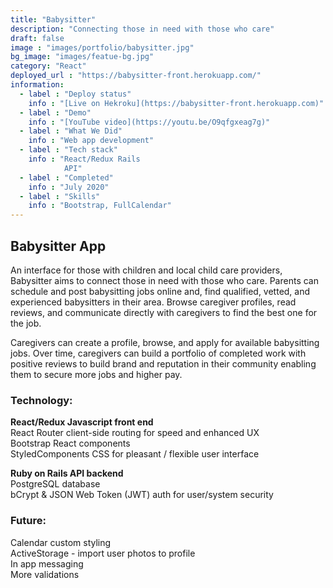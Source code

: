 ```yaml
---
title: "Babysitter"
description: "Connecting those in need with those who care"
draft: false
image : "images/portfolio/babysitter.jpg"
bg_image: "images/featue-bg.jpg"
category: "React"
deployed_url : "https://babysitter-front.herokuapp.com/"
information:
  - label : "Deploy status"
    info : "[Live on Hekroku](https://babysitter-front.herokuapp.com)"
  - label : "Demo"
    info : "[YouTube video](https://youtu.be/O9qfgxeag7g)"
  - label : "What We Did"
    info : "Web app development"
  - label : "Tech stack"
    info : "React/Redux Rails 
            API"
  - label : "Completed"
    info : "July 2020"
  - label : "Skills"
    info : "Bootstrap, FullCalendar"
---
```


## Babysitter App

An interface for those with children and local child care providers, Babysitter aims to connect 
those in need with those who care. Parents can schedule and post babysitting jobs online and, find 
qualified, vetted, and experienced babysitters in their area. Browse caregiver profiles, read 
reviews, and communicate directly with caregivers to find the best one for the job.

Caregivers can create a profile, browse, and apply for available babysitting jobs. Over time, 
caregivers can build a portfolio of completed work with positive reviews to build brand and 
reputation in their community enabling them to secure more jobs and higher pay.

### Technology:   

**React/Redux Javascript front end**  
    React Router client-side routing for speed and enhanced UX   
    Bootstrap React components  
    StyledComponents CSS for pleasant / flexible user interface  

**Ruby on Rails API backend**  
    PostgreSQL database  
    bCrypt & JSON Web Token (JWT) auth for user/system security

### Future:   
Calendar custom styling  
ActiveStorage - import user photos to profile  
In app messaging  
More validations
